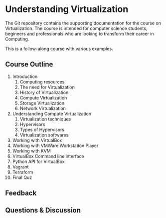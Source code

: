 # Understanding Virtualization

The Git repository contains the supporting documentation for the course on Virtualization. The course is intended for computer science students, begineers and professionals who are looking to transform their career in Computing.

This is a follow-along course with various examples.

## Course Outline

1. Introduction
    1. Computing resources
    2. The need for Virtualization
    3. History of Virtualization
    4. Compute Virtualization
    5. Storage Virtualization
    6. Network Virtualization
2. Understanding Compute Virtualization
    1. Virtualization techniques
    2. Hypervisors
    3. Types of Hypervisors
    4. Virtualization softwares
3. Working with VirtualBox
4. Working with VMWare Workstation Player
5. Working with KVM
6. VirtualBox Command line interface
7. Python API for VirtualBox
8. Vagrant 
9. Terraform
10. Final Quz

## Feedback 

## Questions & Discussion


